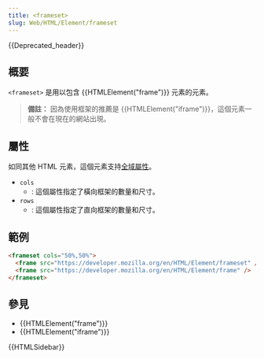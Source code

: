 ```yaml
---
title: <frameset>
slug: Web/HTML/Element/frameset
---
```


{{Deprecated_header}}

## 概要

`<frameset>` 是用以包含 {{HTMLElement("frame")}} 元素的元素。

> **備註：** 因為使用框架的推薦是 {{HTMLElement("iframe")}}，這個元素一般不會在現在的網站出現。

## 屬性

如同其他 HTML 元素，這個元素支持[全域屬性](/zh-TW/HTML/Global_attributes)。

- `cols`
  - : 這個屬性指定了橫向框架的數量和尺寸。
- `rows`
  - : 這個屬性指定了直向框架的數量和尺寸。

## 範例

```html
<frameset cols="50%,50%">
  <frame src="https://developer.mozilla.org/en/HTML/Element/frameset" />
  <frame src="https://developer.mozilla.org/en/HTML/Element/frame" />
</frameset>
```

## 參見

- {{HTMLElement("frame")}}
- {{HTMLElement("iframe")}}

{{HTMLSidebar}}
